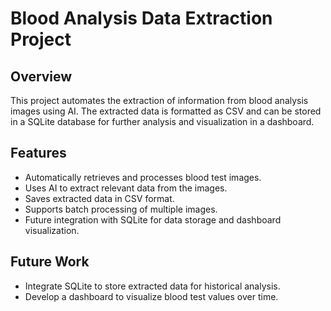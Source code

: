 # Blood Analysis Data Extraction Project

## Overview
This project automates the extraction of information from blood analysis images using AI. The extracted data is formatted as CSV and can be stored in a SQLite database for further analysis and visualization in a dashboard.

## Features
- Automatically retrieves and processes blood test images.
- Uses AI to extract relevant data from the images.
- Saves extracted data in CSV format.
- Supports batch processing of multiple images.
- Future integration with SQLite for data storage and dashboard visualization.

## Future Work
- Integrate SQLite to store extracted data for historical analysis.
- Develop a dashboard to visualize blood test values over time.
